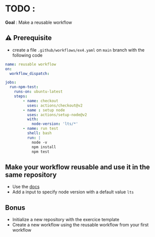 # TODO :

**Goal** : Make a reusable workflow

## ⚠️ Prerequisite

* create a file `.github/workflows/ex4.yaml` on `main` branch with the following code

```yaml
name: reusable workflow
on: 
  workflow_dispatch:

jobs:
  run-npm-test:
    runs-on: ubuntu-latest
    steps:
        - name: checkout
          uses: actions/checkout@v2
        - name : setup node
          uses: actions/setup-node@v2
          with:
            node-version: 'lts/*'
        - name: run test
          shell: bash
          run: |
            node -v
            npm install
            npm test
```

## Make your workflow reusable and use it in the same repository

* Use the [docs](https://docs.github.com/en/actions/using-workflows/reusing-workflows)
* Add a input to specify node version with a default value `lts`

## Bonus

* Initialize a new repository with the exercice template
* Create a new workflow using the reusable workflow from your first workflow 
